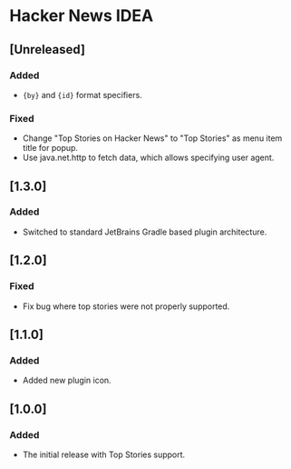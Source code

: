 # Hacker News IDEA

## [Unreleased]

### Added

- `{by}` and `{id}` format specifiers.

### Fixed

- Change "Top Stories on Hacker News" to "Top Stories" as menu item title for popup.
- Use java.net.http to fetch data, which allows specifying user agent.

## [1.3.0]

### Added

- Switched to standard JetBrains Gradle based plugin architecture.

## [1.2.0]

### Fixed

- Fix bug where top stories were not properly supported.

## [1.1.0]

### Added

- Added new plugin icon.

## [1.0.0]

### Added

- The initial release with Top Stories support.
